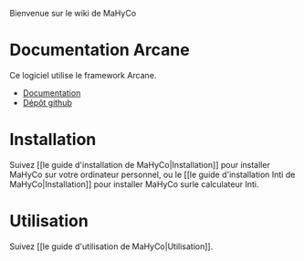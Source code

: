 Bienvenue sur le wiki de MaHyCo

# Documentation Arcane

Ce logiciel utilise le framework Arcane.
* [Documentation](https://arcaneframework.github.io/arcane/userdoc/html/index.html)
* [Dépôt github](https://github.com/arcaneframework/framework)


# Installation

Suivez [[le guide d'installation de MaHyCo|Installation]] pour installer MaHyCo sur votre ordinateur personnel, ou le [[le guide d'installation Inti de MaHyCo|Installation]] pour installer MaHyCo surle calculateur Inti.

# Utilisation

Suivez [[le guide d'utilisation de MaHyCo|Utilisation]].
